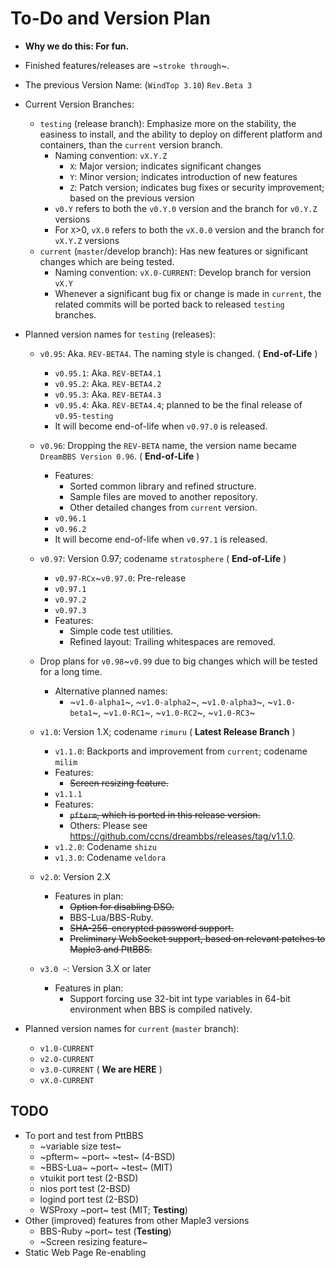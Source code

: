 # To-Do and Version Plan

* **Why we do this: For fun.**

* Finished features/releases are ~`stroke through`~.

* The previous Version Name: (`WindTop 3.10`) `Rev.Beta 3`

* Current Version Branches:
    + `testing` (release branch): Emphasize more on the stability, the easiness to install, and the ability to deploy on different platform and containers, than the `current` version branch.
        - Naming convention: `vX.Y.Z`
            * `X`: Major version; indicates significant changes
            * `Y`: Minor version; indicates introduction of new features
            * `Z`: Patch version; indicates bug fixes or security improvement; based on the previous version
        - `v0.Y` refers to both the `v0.Y.0` version and the branch for `v0.Y.Z` versions
        - For `X`>0, `vX.0` refers to both the `vX.0.0` version and the branch for `vX.Y.Z` versions
    + `current` (`master`/develop branch): Has new features or significant changes which are being tested.
        - Naming convention: `vX.0-CURRENT`: Develop branch for version `vX.Y`
        - Whenever a significant bug fix or change is made in `current`, the related commits will be ported back to released `testing` branches.

* Planned version names for `testing` (releases):

    + `v0.95`: Aka. `REV-BETA4`. The naming style is changed. ( **End-of-Life** )
        - `v0.95.1`: Aka. `REV-BETA4.1`
        - `v0.95.2`: Aka. `REV-BETA4.2`
        - `v0.95.3`: Aka. `REV-BETA4.3`
        - `v0.95.4`: Aka. `REV-BETA4.4`; planned to be the final release of `v0.95-testing`
        - It will become end-of-life when `v0.97.0` is released.

    + `v0.96`: Dropping the `REV-BETA` name, the version name became `DreamBBS Version 0.96`. ( **End-of-Life** )
        - Features: 
          * Sorted common library and refined structure.
          * Sample files are moved to another repository.
          * Other detailed changes from `current` version.
        - `v0.96.1`
        - `v0.96.2`
        - It will become end-of-life when `v0.97.1` is released.

    + `v0.97`: Version 0.97; codename `stratosphere` ( **End-of-Life** )
        - `v0.97-RCx`~`v0.97.0`: Pre-release
        - `v0.97.1`
        - `v0.97.2`
        - `v0.97.3`
        - Features:
          * Simple code test utilities.
          * Refined layout: Trailing whitespaces are removed.
    + Drop plans for `v0.98`~`v0.99` due to big changes which will be tested for a long time.
        - Alternative planned names:
          * ~`v1.0-alpha1`~, ~`v1.0-alpha2`~, ~`v1.0-alpha3`~, ~`v1.0-beta1`~, ~`v1.0-RC1`~, ~`v1.0-RC2`~, ~`v1.0-RC3`~
    + `v1.0`: Version 1.X; codename `rimuru` ( **Latest Release Branch** )
        - `v1.1.0`: Backports and improvement from `current`; codename `milim`
        - Features:
          * ~~Screen resizing feature.~~
        - `v1.1.1`
        - Features:
          * ~~`pfterm`, which is ported in this release version.~~
          * Others: Please see <https://github.com/ccns/dreambbs/releases/tag/v1.1.0>.
        - `v1.2.0`: Codename `shizu`
        - `v1.3.0`: Codename `veldora`
    + `v2.0`: Version 2.X
        - Features in plan:
          * ~~Option for disabling DSO.~~
          * BBS-Lua/BBS-Ruby.
          * ~~SHA-256-encrypted password support.~~
          * ~~Preliminary WebSocket support, based on relevant patches to Maple3 and PttBBS.~~
    + `v3.0 ~`: Version 3.X or later
        - Features in plan:
          * Support forcing use 32-bit int type variables in 64-bit environment when BBS is compiled natively.
* Planned version names for `current` (`master` branch):
    + `v1.0-CURRENT`
    + `v2.0-CURRENT`
    + `v3.0-CURRENT` ( **We are HERE** )
    + `vX.0-CURRENT`


## TODO
- To port and test from PttBBS
    * ~variable size test~
    * ~pfterm~ ~port~ ~test~ (4-BSD)
    * ~BBS-Lua~ ~port~ ~test~ (MIT)
    * vtuikit port test (2-BSD)
    * nios port test (2-BSD)
    * logind port test (2-BSD)
    * WSProxy ~port~ test (MIT; **Testing**)
- Other (improved) features from other Maple3 versions
    * BBS-Ruby ~port~ test (**Testing**)
    * ~Screen resizing feature~
- Static Web Page Re-enabling
